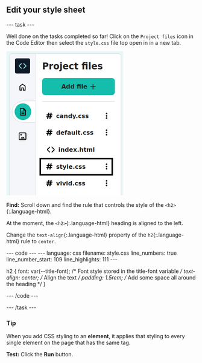 <h2 class="c-project-heading--task">Edit your style sheet</h2>

--- task ---

Well done on the tasks completed so far!
Click on the `Project files` icon in the Code Editor then select the `style.css` file top open in in a new tab.

![The Code Editor with the style.css file highlighted](images/select-style.png)

**Find:** Scroll down and find the rule that controls the style of the `<h2>`{:.language-html}. 

At the moment, the `<h2>`{:.language-html} heading is aligned to the left.

Change the `text-align`{:.language-html} property of the `h2`{:.language-html} rule to `center`.

<div class="c-project-code">
--- code ---
---
language: css
filename: style.css
line_numbers: true
line_number_start: 109
line_highlights: 111
---  

h2 {
  font: var(--title-font); /* Font style stored in the title-font variable */
  text-align: center; /* Align the text */
  padding: 1.5rem; /* Add some space all around the heading */
}

--- /code ---
</div>

--- /task ---

<div class="c-project-callout c-project-callout--tip">

### Tip

When you add CSS styling to an **element**, it applies that styling to every single element on the page that has the same tag. 

</div>

**Test:** Click the **Run** button. 
